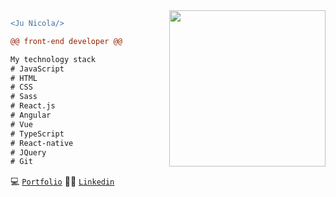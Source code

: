 <img src="https://media.giphy.com/media/jt8mEC6Kffbwbv2tNH/giphy.gif" width="250" align="right" style="margin-left: 30px;"/>

```diff
<Ju Nicola/>

@@ front-end developer @@

My technology stack
# JavaScript
# HTML
# CSS
# Sass
# React.js
# Angular
# Vue
# TypeScript
# React-native
# JQuery
# Git

```
:computer: [`Portfolio`](https://junicola.github.io)
:raising_hand_woman: [`Linkedin`](https://linkedin.com/in/junicola)
